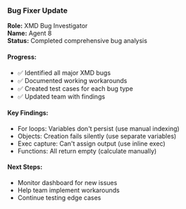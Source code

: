 ### Bug Fixer Update

**Role:** XMD Bug Investigator  
**Name:** Agent 8  
**Status:** Completed comprehensive bug analysis

#### Progress:
- ✅ Identified all major XMD bugs
- ✅ Documented working workarounds
- ✅ Created test cases for each bug type
- ✅ Updated team with findings

#### Key Findings:
- For loops: Variables don't persist (use manual indexing)
- Objects: Creation fails silently (use separate variables)
- Exec capture: Can't assign output (use inline exec)
- Functions: All return empty (calculate manually)

#### Next Steps:
- Monitor dashboard for new issues
- Help team implement workarounds
- Continue testing edge cases